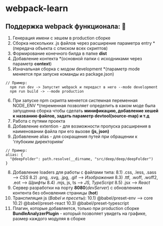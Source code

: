 # webpack-learn #
## Поддержка webpack функционала: 🎁
1. Генерация имени с хешем в production сборке
2. Сборка нескольких .js файлов через расширение параметра entry *(передача объекта с списком всех скриптов)
3. Формирование конечного билда в папке **dist**
4. Добавление контекта *(основной папки с исходниками через параметр **context**)
5. Изначальная сборка с модом development *(параметр mode меняется при запуске команды из package.json)
```
// Пример:
  npm run dev -> Запустит webpack и передаст в него --mode development
  npm run build -> --mode production
```
6. При запуске npm скрипта меняется системная переменная NODE_ENV *(переменная позволяет определить в каком моде была запущенна сборка чтобы сделать **минификацию, добавление хешей к названию файлов, задать параметр devtool(source-map) и т.д**
1. Работа с путями проекта
  1. Добавление extention - для возможности пропуска расширения в наименовании файла при его вызове **(js, json)**
  1. Добавление alias - для сокращения путей при обращении к 'глубоким директориям'
```
// Пример:
alias: {
  "@deepFolder": path.resolve(__dirname, "src/deep/deep/deepFolder")
}
```
8) Добавление loaders для работы с файлами типа: 
8.1) .css, .less, .sass --> *CSS*
8.2) .png, .svg, .jpg, .gif --> *Изображения*
8.3) .ttf, .woff, .woff2, .eot --> *Шрифты*
8.4) .mjs, js, ts --> *JS, TypeScript*
8.5) .jsx --> *React*
9) Сервер разработки на порту **8080**(*devServer*) с обновлением контента без обновления страницы (**hot**)
10) Транспиляция js (*Babel и пресеты*):
10.1) @babel/preset-env --> core
10.2) @babel/preset-react
10.3) @babel/preset-typescript
11) Плагин, которые добавляется, только при production сборке **BundleAnalyzerPlugin** - который позволяет увидеть на графике, размер каждого модуляя в сборке
